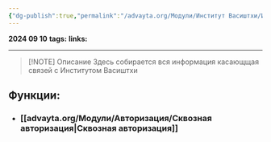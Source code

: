 ```yaml
---
{"dg-publish":true,"permalink":"/advayta.org/Модули/Институт Васиштхи/Институт Васиштхи/"}
---
```


**2024 09 10**
**tags:**
**links:** 

---

> [!NOTE] Описание
> Здесь собирается вся информация касающщая связей с Институтом Васиштхи


## Функции:
- ### [[advayta.org/Модули/Авторизация/Сквозная авторизация\|Сквозная авторизация]]
